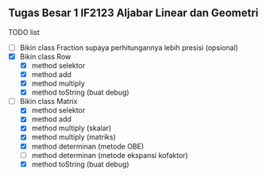 ## Tugas Besar 1 IF2123 Aljabar Linear dan Geometri

TODO list
- [ ] Bikin class Fraction supaya perhitungannya lebih presisi (opsional)
- [x] Bikin class Row
  - [x] method selektor
  - [x] method add
  - [x] method multiply
  - [x] method toString (buat debug)
- [ ] Bikin class Matrix
  - [x] method selektor
  - [x] method add
  - [x] method multiply (skalar)
  - [x] method multiply (matriks)
  - [x] method determinan (metode OBE)
  - [ ] method determinan (metode ekspansi kofaktor)
  - [x] method toString (buat debug)
